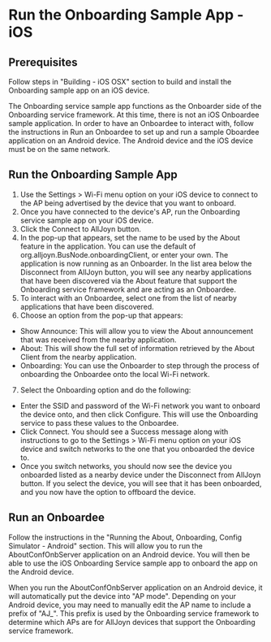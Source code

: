 # Run the Onboarding Sample App - iOS

## Prerequisites
Follow steps in "Building - iOS OSX" section to build and install the Onboarding sample app on an iOS device.

The Onboarding service sample app functions as the Onboarder side of the Onboarding service framework. At this time, there is not an iOS Onboardee sample application. In order to have an Onboardee to interact with, follow the instructions in Run an Onboardee to set up and run a sample Oboardee application on an Android device. The Android device and the iOS device must be on the same network.

## Run the Onboarding Sample App

1. Use the Settings > Wi-Fi menu option on your iOS device to connect to the AP being advertised by the device that you want to onboard.
2. Once you have connected to the device's AP, run the Onboarding service sample app on your iOS device.
3. Click the Connect to AllJoyn button.
4. In the pop-up that appears, set the name to be used by the About feature in the application. You can use the default of org.alljoyn.BusNode.onboardingClient, or enter your own.
The application is now running as an Onboarder. In the list area below the Disconnect from AllJoyn button, you will see any nearby applications that have been discovered via the About feature that support the Onboarding service framework and are acting as an Onboardee.
5. To interact with an Onboardee, select one from the list of nearby applications that have been discovered.
6. Choose an option from the pop-up that appears:
  * Show Announce: This will allow you to view the About announcement that was received from the nearby application.
  * About: This will show the full set of information retrieved by the About Client from the nearby application.
  * Onboarding: You can use the Onboarder to step through the process of onboarding the Onboardee onto the local Wi-Fi network.
7. Select the Onboarding option and do the following:
  * Enter the SSID and password of the Wi-Fi network you want to onboard the device onto, and then click Configure. This will use the Onboarding service to pass these values to the Onboardee.
  * Click Connect. You should see a Success message along with instructions to go to the Settings > Wi-Fi menu option on your iOS device and switch networks to the one that you onboarded the device to.
  * Once you switch networks, you should now see the device you onboarded listed as a nearby device under the Disconnect from AllJoyn button. If you select the device, you will see that it has been onboarded, and you now have the option to offboard the device.

## Run an Onboardee

Follow the instructions in the "Running the About, Onboarding, Config Simulator - Android" section. This will allow you to run the AboutConfOnbServer application on an Android device. You will then be able to use the iOS Onboarding Service sample app to onboard the app on the Android device.

When you run the AboutConfOnbServer application on an Android device, it will automatically put the device into "AP mode". Depending on your Android device, you may need to manually edit the AP name to include a prefix of "AJ_". This prefix is used by the Onboarding service framework to determine which APs are for AllJoyn devices that support the Onboarding service framework. 

